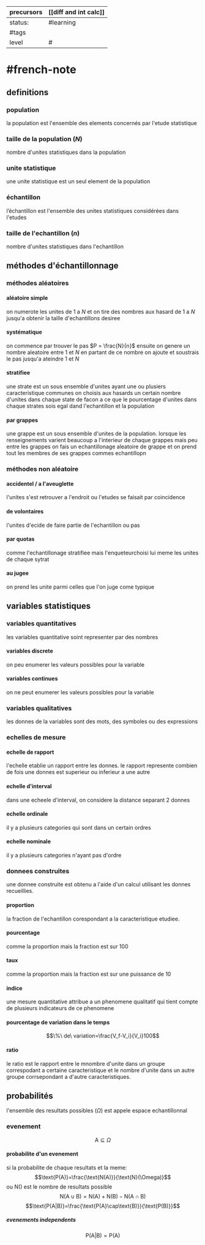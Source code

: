 | precursors | [[diff and int calc]] |
| ---------- | --------------------- |
| status:    | #learning             |
| #tags      |                       |
| level      | #                     |
# #french-note
## definitions
### population
la population est l'ensemble des elements concernés par l'etude statistique
### taille de la population ($N$)
nombre d'unites statistiques dans la population
### unite statistique
une unite statistique est un seul element de la population
### échantillon
l’échantillon est l'ensemble des unites statistiques considérées dans l'etudes
### taille de l'echantillon ($n$)
nombre d'unites statistiques dans l'echantillon
## méthodes d'échantillonnage
### méthodes aléatoires
#### aléatoire simple
on numerote les unites de 1 a $N$ et on tire des nombres aux hasard de 1 a $N$ jusqu'a obtenir la taille d'echantillons desiree
#### systématique
on commence par trouver le pas $P = \frac{N}{n}$
ensuite on genere un nombre aleatoire entre 1 et $N$
en partant de ce nombre on ajoute et soustrais le pas jusqu'a ateindre 1 et $N$
#### stratifiee
une strate est un sous ensemble d'unites ayant une ou plusiers caracteristique communes
on choisis aux hasards un certain nombre d'unites dans chaque state  de facon a ce que le pourcentage d'unites dans chaque strates sois egal dand l'echantillon et la population
#### par grappes
une grappe est un sous ensemble  d'unites de la population. lorsque les renseignements varient beaucoup a l'interieur de chaque grappes mais peu entre les grappes on fais un echantillonage aleatoire de grappe et on prend tout les membres de ses grappes commes echantillopn
### méthodes non aléatoire
#### accidentel / a l'aveuglette
l'unites s'est retrouver a l'endroit ou l'etudes se faisait par coincidence
#### de volontaires
l'unites d'ecide de faire partie de l'echantillon ou pas
#### par quotas
comme l'echantillonage stratifiee mais l'enqueteurchoisi lui meme les unites de chaque sytrat
#### au jugee
on prend les unite parmi celles que l'on juge come typique
## variables statistiques
### variables quantitatives
les variables quantitative soint representer par des nombres
#### variables discrete
on peu enumerer les valeurs possibles pour la variable
#### variables continues
on ne peut enumerer les valeurs possibles pour la variable
### variables qualitatives
les donnes de la variables sont des mots, des symboles ou des expressions
### echelles de mesure
#### echelle de rapport
l'echelle etablie un rapport entre les donnes. le rapport represente combien de fois une donnes est superieur ou inferieur a une autre
#### echelle d'interval
dans une echeele d'interval, on considere la distance separant 2 donnes
#### echelle ordinale
il y a plusieurs categories qui sont dans un certain ordres
#### echelle nominale
il y a plusieurs categories n'ayant pas d'ordre
### donnees construites
une donnee construite est obtenu a l'aide d'un calcul utilisant les donnes recueillies.
#### proportion
la fraction de l'echantillon corespondant a la caracteristique etudiee.
#### pourcentage
comme la proportion mais la fraction est sur 100
#### taux
comme la proportion mais la fraction est sur une puissance de 10
#### indice
une mesure quantitative attribue a un phenomene qualitatif qui tient compte de plusieurs indicateurs de ce phenomene
#### pourcentage de variation dans le temps
$$\%\ de\ variation=\frac{V_f-V_i}{V_i}100$$
#### ratio
le ratio est le rapport entre le mnombre d'unite dans un groupe correspodant a certaine caracteristique et le nombre d'unite dans un autre groupe corrsepondant a d'autre caracteristiques.

## probabilités
l'ensemble des resultats possibles ($\Omega$) est appele espace echantillonnal
### evenement
$$\text{A}\subseteq\Omega$$
#### probabilite d'un evenement
si la probabilite de chaque resultats et la meme:
$$\text{P(A)}=\frac{\text{N(A)}}{\text{N}(\Omega)}$$
ou $\text{N}()$ est le nombre de resultats possible
$$\text{N(A}\cup\text{B)}=\text{N(A)}+\text{N(B)}-\text{N(A}\cap\text{B)}$$
$$\text{P(A|B)}=\frac{\text{P(A}\cap\text{B)}}{\text{P(B)}}$$
##### evenements independents
$$\text{P(A|B)}=\text{P(A)}$$
